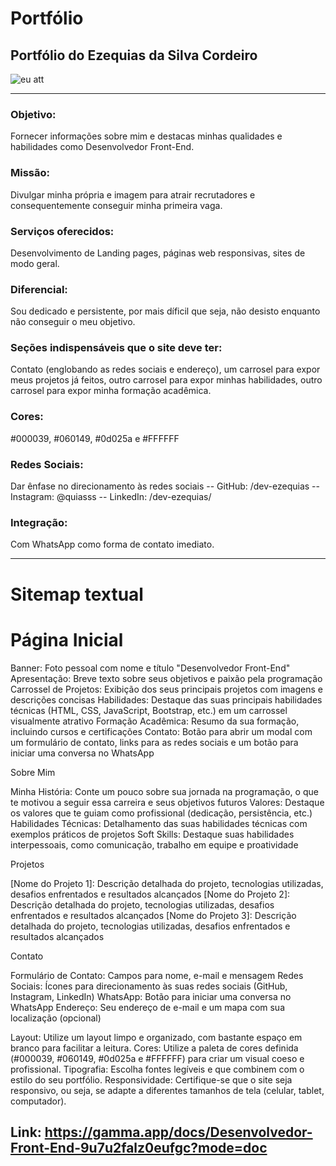 # Portfólio
## Portfólio do Ezequias da Silva Cordeiro

![eu att](https://github.com/user-attachments/assets/df91e86d-1a84-4455-9999-e83cfd6eca9a)

---

### Objetivo: 
Fornecer informações sobre mim e destacas minhas qualidades e habilidades como Desenvolvedor Front-End.
### Missão: 
Divulgar minha própria e imagem para atrair recrutadores e consequentemente conseguir minha primeira vaga.
### Serviços oferecidos: 
Desenvolvimento de Landing pages, páginas web responsivas, sites de modo geral.
### Diferencial: 
Sou dedicado e persistente, por mais díficil que seja, não desisto enquanto não conseguir o meu objetivo.
### Seções indispensáveis que o site deve ter: 
Contato (englobando as redes sociais e endereço), um carrosel para expor meus projetos já feitos, outro carrosel para expor minhas habilidades, outro carrosel para expor minha formação acadêmica.
### Cores: 
#000039, #060149, #0d025a e #FFFFFF  

### Redes Sociais: 
Dar ênfase no direcionamento às redes sociais
    -- GitHub: /dev-ezequias
    -- Instagram: @quiasss
    -- LinkedIn: /dev-ezequias/

### Integração: 
Com WhatsApp como forma de contato imediato.

-------------------------------

# Sitemap textual


# Página Inicial

Banner: Foto pessoal com nome e título "Desenvolvedor Front-End"
Apresentação: Breve texto sobre seus objetivos e paixão pela programação
Carrossel de Projetos: Exibição dos seus principais projetos com imagens e descrições concisas
Habilidades: Destaque das suas principais habilidades técnicas (HTML, CSS, JavaScript, Bootstrap, etc.) em um carrossel visualmente atrativo
Formação Acadêmica: Resumo da sua formação, incluindo cursos e certificações
Contato: Botão para abrir um modal com um formulário de contato, links para as redes sociais e um botão para iniciar uma conversa no WhatsApp

Sobre Mim

Minha História: Conte um pouco sobre sua jornada na programação, o que te motivou a seguir essa carreira e seus objetivos futuros
Valores: Destaque os valores que te guiam como profissional (dedicação, persistência, etc.)
Habilidades Técnicas: Detalhamento das suas habilidades técnicas com exemplos práticos de projetos
Soft Skills: Destaque suas habilidades interpessoais, como comunicação, trabalho em equipe e proatividade

Projetos

[Nome do Projeto 1]: Descrição detalhada do projeto, tecnologias utilizadas, desafios enfrentados e resultados alcançados
[Nome do Projeto 2]: Descrição detalhada do projeto, tecnologias utilizadas, desafios enfrentados e resultados alcançados
[Nome do Projeto 3]: Descrição detalhada do projeto, tecnologias utilizadas, desafios enfrentados e resultados alcançados


Contato

Formulário de Contato: Campos para nome, e-mail e mensagem
Redes Sociais: Ícones para direcionamento às suas redes sociais (GitHub, Instagram, LinkedIn)
WhatsApp: Botão para iniciar uma conversa no WhatsApp
Endereço: Seu endereço de e-mail e um mapa com sua localização (opcional)

Layout: Utilize um layout limpo e organizado, com bastante espaço em branco para facilitar a leitura.
Cores: Utilize a paleta de cores definida (#000039, #060149, #0d025a e #FFFFFF) para criar um visual coeso e profissional.
Tipografia: Escolha fontes legíveis e que combinem com o estilo do seu portfólio.
Responsividade: Certifique-se que o site seja responsivo, ou seja, se adapte a diferentes tamanhos de tela (celular, tablet, computador).

## Link: https://gamma.app/docs/Desenvolvedor-Front-End-9u7u2falz0eufgc?mode=doc


